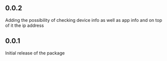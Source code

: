 ## 0.0.2

Adding the possibility of checking device info as well as app info and on top of it the ip address

## 0.0.1

Initial release of the package